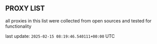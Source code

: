 ## PROXY LIST

all proxies in this list were collected from open sources and tested for functionality

last update: `2025-02-15 08:19:46.540111+00:00` UTC